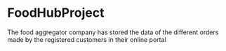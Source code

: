 # FoodHubProject
The food aggregator company has stored the data of the different orders made by the registered customers in their online portal
